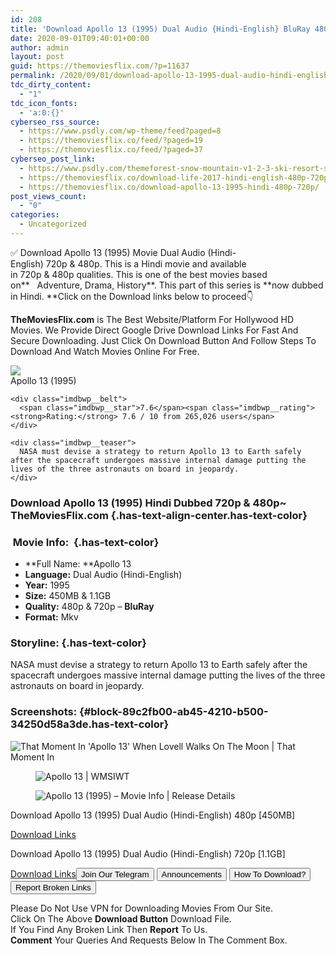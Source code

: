 ```yaml
---
id: 208
title: 'Download Apollo 13 (1995) Dual Audio {Hindi-English} BluRay 480p [450MB] || 720p [1.1GB]'
date: 2020-09-01T09:40:01+00:00
author: admin
layout: post
guid: https://themoviesflix.com/?p=11637
permalink: /2020/09/01/download-apollo-13-1995-dual-audio-hindi-english-bluray-480p-450mb-720p-1-1gb/
tdc_dirty_content:
  - "1"
tdc_icon_fonts:
  - 'a:0:{}'
cyberseo_rss_source:
  - https://www.psdly.com/wp-theme/feed?paged=8
  - https://themoviesflix.co/feed/?paged=19
  - https://themoviesflix.co/feed/?paged=37
cyberseo_post_link:
  - https://www.psdly.com/themeforest-snow-mountain-v1-2-3-ski-resort-snowboard-school-wordpress-theme-20631645
  - https://themoviesflix.co/download-life-2017-hindi-english-480p-720p-1080p/
  - https://themoviesflix.co/download-apollo-13-1995-hindi-480p-720p/
post_views_count:
  - "0"
categories:
  - Uncategorized
---
```

✅ Download Apollo 13 (1995)&nbsp;Movie&nbsp;Dual Audio (Hindi-English)&nbsp;720p&nbsp;&&nbsp;480p. This is a Hindi movie and available in&nbsp;720p&nbsp;&&nbsp;480p&nbsp;qualities. This is one of the best movies based on**&nbsp;&nbsp;&nbsp;Adventure,&nbsp;Drama,&nbsp;History**. This part of this series is&nbsp;**now dubbed in&nbsp;Hindi.&nbsp;**Click on the Download links below to proceed👇

**TheMoviesFlix.com**&nbsp;is The Best Website/Platform For Hollywood HD Movies. We Provide Direct Google Drive Download Links For Fast And Secure Downloading. Just Click On Download Button And Follow Steps To Download And Watch Movies Online For Free.

<div class="imdbwp imdbwp--movie dark">
  <div class="imdbwp__thumb">
    <a class="imdbwp__link" target="_blank" title="Apollo 13" href="https://www.imdb.com/title/tt0112384/" rel="nofollow noopener noreferrer"><img class="imdbwp__img" src="https://m.media-amazon.com/images/M/MV5BNjEzYjJmNzgtNDkwNy00MTQ4LTlmMWMtNzA4YjE2NjI0ZDg4XkEyXkFqcGdeQXVyNjU0OTQ0OTY@._V1_SX300.jpg" /></a>
  </div>
  
  <div class="imdbwp__content">
    <div class="imdbwp__header">
      <span class="imdbwp__title">Apollo 13</span> (1995)
    </div>
    
    <div class="imdbwp__belt">
      <span class="imdbwp__star">7.6</span><span class="imdbwp__rating"><strong>Rating:</strong> 7.6 / 10 from 265,026 users</span>
    </div>
    
    <div class="imdbwp__teaser">
      NASA must devise a strategy to return Apollo 13 to Earth safely after the spacecraft undergoes massive internal damage putting the lives of the three astronauts on board in jeopardy.
    </div>
  </div>
</div>

### Download Apollo 13&nbsp;(1995) Hindi Dubbed 720p & 480p~ TheMoviesFlix.com {.has-text-align-center.has-text-color}

### &nbsp;Movie Info:&nbsp; {.has-text-color}

  * **Full Name:&nbsp;**Apollo 13
  * **Language:**&nbsp;Dual Audio (Hindi-English)
  * **Year:**&nbsp;1995
  * **Size:**&nbsp;450MB & 1.1GB
  * **Quality:**&nbsp;480p & 720p –&nbsp;**BluRay**
  * **Format:**&nbsp;Mkv

### Storyline: {.has-text-color}

NASA must devise a strategy to return Apollo 13 to Earth safely after the spacecraft undergoes massive internal damage putting the lives of the three astronauts on board in jeopardy.

### Screenshots: {#block-89c2fb00-ab45-4210-b500-34250d58a3de.has-text-color}<figure class="wp-block-image alignwide">

![That Moment In 'Apollo 13' When Lovell Walks On The Moon | That Moment In](https://i0.wp.com/thatmomentin.com/wp-content/uploads/2017/03/Screen-Shot-2017-03-04-at-8.52.41-AM-650x368.png?resize=650%2C368) </figure> <figure class="wp-block-image">![Apollo 13 | WMSIWT](https://whatmovieshouldiwatchtonight.com/wp-content/uploads/2018/04/apollo-13-1280x720.jpg)</figure> <figure class="wp-block-image">![Apollo 13 (1995) – Movie Info | Release Details](https://www.releasedetails.com/wp-content/uploads/2018/10/568-fanart-2.jpg)</figure> 

<p class="has-text-align-center has-text-color has-medium-font-size">
  Download Apollo 13 (1995) Dual Audio (Hindi-English) 480p [450MB]
</p>

<span class="mb-center maxbutton-3-center"><span class="maxbutton-3-container mb-container"><a class="maxbutton-3 maxbutton maxbutton-post-button" target="_blank" rel="nofollow noopener noreferrer" href="https://coinquint.com/a9037/"><span class="mb-text">Download Links</span></a></span></span>

<p class="has-text-align-center has-text-color has-medium-font-size">
  Download Apollo 13 (1995) Dual Audio (Hindi-English) 720p [1.1GB]
</p>

<span class="mb-center maxbutton-3-center"><span class="maxbutton-3-container mb-container"><a class="maxbutton-3 maxbutton maxbutton-post-button" target="_blank" rel="nofollow noopener noreferrer" href="https://coinquint.com/a9039/"><span class="mb-text">Download Links</span></a></span></span><a href="https://t.me/themoviesflixcom" target="_blank" data-wpel-link="external" rel="nofollow external noopener noreferrer"><button class="button button5">Join Our Telegram</button></a> <a href="https://themoviesflix.co/download-apollo-13-1995-hindi-480p-720p/#" target="_blank" data-wpel-link="external" rel="nofollow external noopener noreferrer"><button class="button button5">Announcements</button></a> <a href="https://themoviesflix.com/how-to-download/" target="_blank" data-wpel-link="external" rel="nofollow external noopener noreferrer"><button class="button button5">How To Download?</button></a> <a href="https://themoviesflix.co/download-apollo-13-1995-hindi-480p-720p/#" target="_blank" data-wpel-link="external" rel="nofollow external noopener noreferrer"><button class="button button5">Report Broken Links</button></a> 

<div class="alert alert-danger">
  Please Do Not Use VPN for Downloading Movies From Our Site.
</div>

<div class="alert alert-success">
  Click On The Above <strong>Download Button</strong> Download File.
</div>

<div class="alert alert-warning">
  If You Find Any Broken Link Then <strong>Report</strong> To Us.
</div>

<div class="alert alert-info">
  <strong>Comment</strong> Your Queries And Requests Below In The Comment Box.
</div>
